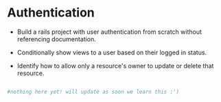 # Authentication

- Build a rails project with user authentication from scratch without referencing documentation.

- Conditionally show views to a user based on their logged in status.

- Identify how to allow only a resource's owner to update or delete that resource.


```Ruby

#nothing here yet! will update as soon we learn this :')

```
